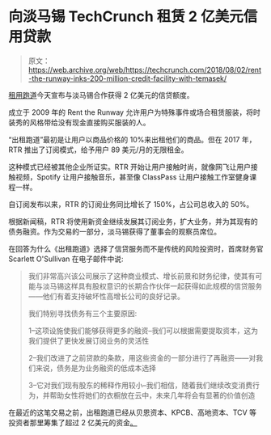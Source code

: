 # 向淡马锡 TechCrunch 租赁 2 亿美元信用贷款

> 原文：<https://web.archive.org/web/https://techcrunch.com/2018/08/02/rent-the-runway-inks-200-million-credit-facility-with-temasek/>

[租用跑道](https://web.archive.org/web/20221025222616/https://techcrunch.com/tag/rent-the-runway/)今天宣布与淡马锡合作获得 2 亿美元的信贷额度。

成立于 2009 年的 Rent the Runway 允许用户为特殊事件或场合租赁服装，将时装秀的风格带给没有现金直接购买服装的人。

“出租跑道”最初是让用户以商品价格的 10%来出租他们的商品。但在 2017 年，RTR 推出了订阅模式，给予用户 89 美元/月的无限租金。

这种模式已经被其他企业所证实。RTR 开始让用户接触时尚，就像网飞让用户接触视频，Spotify 让用户接触音乐，甚至像 ClassPass 让用户接触工作室健身课程一样。

自订阅发布以来，RTR 的订阅业务同比增长了 150%，占公司总收入的 50%。

根据新闻稿，RTR 将使用新资金继续发展其订阅业务，扩大业务，并为其现有的债务融资。作为交易的一部分，淡马锡获得了董事会的观察员席位。

在回答为什么《出租跑道》选择了信贷服务而不是传统的风险投资时，首席财务官 Scarlett O'Sullivan 在电子邮件中说:

> 我们非常高兴该公司展示了这种商业模式、增长前景和财务纪律，使其有可能与淡马锡这样具有股权意识的长期合作伙伴一起获得如此规模的信贷服务——他们有着支持破坏性高增长公司的良好记录。
> 
> 我们特别寻找债务有三个主要原因:
> 
> 1–这项设施使我们能够获得更多的融资–我们可以根据需要提取资本，这为我们提供了更快发展订阅业务的灵活性
> 
> 2–我们改进了之前贷款的条款，用这些资金的一部分进行了再融资——对我们来说，债务是为业务融资的低成本选择
> 
> 3–它对我们现有股东的稀释作用较小–我们相信，随着我们继续改变消费行为，并帮助女性将她们的衣橱放在云中，未来几年将会有显著的价值创造

在最近的这笔交易之前，出租跑道已经从贝恩资本、KPCB、高地资本、TCV 等投资者那里筹集了超过 2 亿美元的资金[。](https://web.archive.org/web/20221025222616/https://www.crunchbase.com/organization/rent-the-runway#section-funding-rounds)
